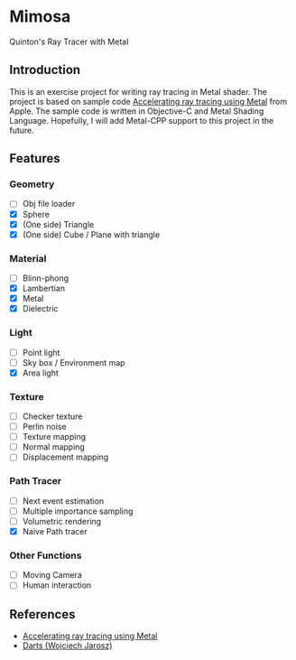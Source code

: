 # Mimosa
Quinton's Ray Tracer with Metal

## Introduction
This is an exercise project for writing ray tracing in Metal shader. The project is based on sample code [Accelerating ray tracing using Metal](https://developer.apple.com/documentation/metal/accelerating_ray_tracing_using_metal) from Apple. The sample code is written in Objective-C and Metal Shading Language. Hopefully, I will add Metal-CPP support to this project in the future.

## Features
### Geometry
- [ ] Obj file loader
- [x] Sphere
- [x] (One side) Triangle
- [x] (One side) Cube / Plane with triangle

### Material
- [ ] Blinn-phong
- [x] Lambertian
- [x] Metal
- [x] Dielectric

### Light
- [ ] Point light
- [ ] Sky box / Environment map
- [x] Area light

### Texture
- [ ] Checker texture
- [ ] Perlin noise
- [ ] Texture mapping
- [ ] Normal mapping
- [ ] Displacement mapping

### Path Tracer
- [ ] Next event estimation
- [ ] Multiple importance sampling
- [ ] Volumetric rendering
- [x] Naive Path tracer

### Other Functions
- [ ] Moving Camera
- [ ] Human interaction

## References
- [Accelerating ray tracing using Metal](https://developer.apple.com/documentation/metal/accelerating_ray_tracing_using_metal)
- [Darts (Wojciech Jarosz)](https://cs87-dartmouth.github.io/Fall2021/darts-overview.html)

